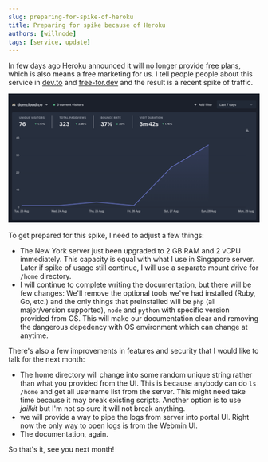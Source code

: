```yaml
---
slug: preparing-for-spike-of-heroku
title: Preparing for spike because of Heroku
authors: [willnode]
tags: [service, update]
---
```


In few days ago Heroku announced it [will no longer provide free plans](https://techcrunch.com/2022/08/25/heroku-announces-plans-to-eliminate-free-plans-blaming-fraud-and-abuse/), which is also means a free marketing for us. I tell people people about this service in [dev.to](https://dev.to/willnode/comment/219m2) and [free-for.dev](https://github.com/ripienaar/free-for-dev/pull/2570) and the result is a recent spike of traffic.

![Traffic stat increased dramatically](stat.png)

To get prepared for this spike, I need to adjust a few things:

+ The New York server just been upgraded to 2 GB RAM and 2 vCPU immediately. This capacity is equal with what I use in Singapore server. Later if spike of usage still continue, I will use a separate mount drive for `/home` directory.
+ I will continue to complete writing the documentation, but there will be few changes: We'll remove the optional tools we've had installed (Ruby, Go, etc.) and the only things that preinstalled will be `php` (all major/version supported), `node` and `python` with specific version provided from OS. This will make our documentation clear and removing the dangerous depedency with OS environment which can change at anytime.

There's also a few improvements in features and security that I would like to talk for the next month:

+ The home directory will change into some random unique string rather than what you provided from the UI. This is because anybody can do `ls /home` and get all username list from the server. This might need take time because it may break existing scripts. Another option is to use *jailkit* but I'm not so sure it will not break anything.
+ we will provide a way to pipe the logs from server into portal UI. Right now the only way to open logs is from the Webmin UI.
+ The documentation, again.

So that's it, see you next month!

